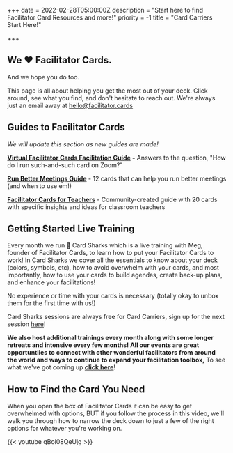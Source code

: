 +++
date = 2022-02-28T05:00:00Z
description = "Start here to find Facilitator Card Resources and more!"
priority = -1
title = "Card Carriers Start Here!"

+++
## We ❤️ Facilitator Cards.

And we hope you do too.

This page is all about helping you get the most out of your deck. Click around, see what you find, and don't hesitate to reach out. We're always just an email away at hello@facilitator.cards

## Guides to Facilitator Cards

_We will update this section as new guides are made!_

[**Virtual Facilitator Cards Facilitation Guide**](https://virtual.facilitator.cards/) **-** Answers to the question, "How do I run such-and-such card on Zoom?"

[**Run Better Meetings Guide**](https://www.facilitator.cards/img/blog/run-better-meetings-guide.pdf) - 12 cards that can help you run better meetings (and when to use em!)

[**Facilitator Cards for Teachers**](https://www.facilitator.cards/img/blog/facilitator-cards-edu.pdf) - Community-created guide with 20 cards with specific insights and ideas for classroom teachers

## Getting Started Live Training

Every month we run **🦈**  Card Sharks which is a live training with Meg, founder of Facilitator Cards, to learn how to put your Facilitator Cards to work! In Card Sharks we cover all the essentials to know about your deck (colors, symbols, etc), how to avoid overwhelm with your cards, and most importantly, how to use your cards to build agendas, create back-up plans, and enhance your facilitations!

No experience or time with your cards is necessary (totally okay to unbox them for the first time with us!)

Card Sharks sessions are always free for Card Carriers, sign up for the next session [here](https://lu.ma/cardsharks)!

**We also host additional trainings every month along with some longer retreats and intensive every few months! All our events are great opportuntiies to connect with other wonderful facilitators from around the world and ways to continue to expand your facilitation toolbox,** To see what we've got coming up [**click here**](https://lu.ma/facilitatorcards)!

## How to Find the Card You Need
When you open the box of Facilitator Cards it can be easy to get overwhelmed with options, BUT if you follow the process in this video, we'll walk you through how to narrow the deck down to just a few of the right options for whatever you're working on.

{{<  youtube qBoi08QeUjg >}}